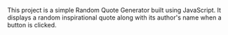 This project is a simple Random Quote Generator built using JavaScript. It displays a random inspirational quote along with its author's name when a button is clicked.
